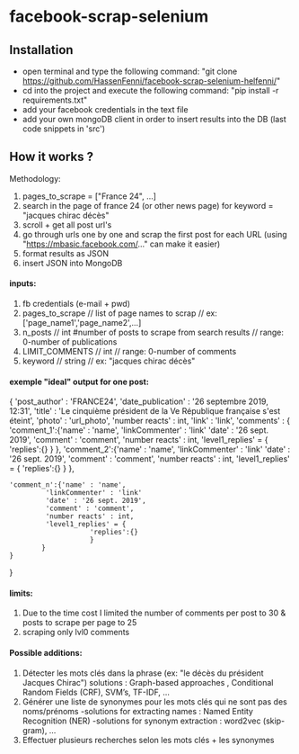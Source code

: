 # facebook-scrap-selenium


## Installation
- open terminal and type the following command: "git clone https://github.com/HassenFenni/facebook-scrap-selenium-helfenni/"
- cd into the project and execute the following command: "pip install -r requirements.txt" 
- add your facebook credentials in the text file
- add your own mongoDB client in order to insert results into the DB (last code snippets in 'src') 



## How it works ? 

Methodology:
1) pages_to_scrape = ["France 24", ...]
2) search in the page of france 24 (or other news page) for 
keyword = "jacques chirac décès" 
3) scroll + get all post url's 
4) go through urls one by one and scrap the first post for each URL 
(using "https://mbasic.facebook.com/..." can make it easier)
5) format results as JSON
6) insert JSON into MongoDB 

#### inputs: 
1) fb credentials (e-mail + pwd)
2) pages_to_scrape // list of page names to scrap // ex: ['page_name1','page_name2',...]
3) n_posts // int #number of posts to scrape from search results // range: 0-number of publications 
4) LIMIT_COMMENTS // int // range: 0-number of comments  
5) keyword // string // ex: "jacques chirac décès"

#### exemple "ideal" output for one post:
{
'post_author' : 'FRANCE24',
'date_publication' : '26 septembre 2019, 12:31', 
'title' : 'Le cinquième président de la Ve République française s'est éteint',
'photo' : 'url_photo',
'number reacts' : int,
'link' : 'link',
'comments' :
       {
	'comment_1':{'name' : 'name',
		     'linkCommenter' : 'link'
		     'date' : '26 sept. 2019',
		     'comment' : 'comment',
		     'number reacts' : int,
		     'level1_replies' = {
			    		'replies':{}
			    		}
		    },
	'comment_2':{'name' : 'name',
		     'linkCommenter' : 'link'
		     'date' : '26 sept. 2019',
		     'comment' : 'comment',
		     'number reacts' : int,
		     'level1_replies' = {
			    		'replies':{}
			    		}
		    },
		    
	'comment_n':{'name' : 'name',
		     'linkCommenter' : 'link'
		     'date' : '26 sept. 2019',
		     'comment' : 'comment',
		     'number reacts' : int,
		     'level1_replies' = {
			    		'replies':{}
			    		}
		    }
	}
}


#### limits: 
1) Due to the time cost I limited the number of comments per post to 30 
& posts to scrape per page to 25
2) scraping only lvl0 comments

#### Possible additions: 
1) Détecter les mots clés dans la phrase (ex: "le décès du président Jacques Chirac")
solutions : Graph-based approaches , Conditional Random Fields (CRF), SVM’s, TF-IDF, …
2) Générer une liste de synonymes pour les mots clés qui ne sont pas des noms/prénoms
-solutions for extracting names : Named Entity Recognition (NER) 
-solutions for synonym extraction : word2vec (skip-gram), …
3) Effectuer plusieurs recherches selon les mots clés + les synonymes
